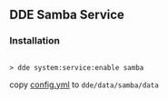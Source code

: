## DDE Samba Service

### Installation

```

> dde system:service:enable samba

```

copy [config.yml](sample-data%2Fconfig.yml) to `dde/data/samba/data`
